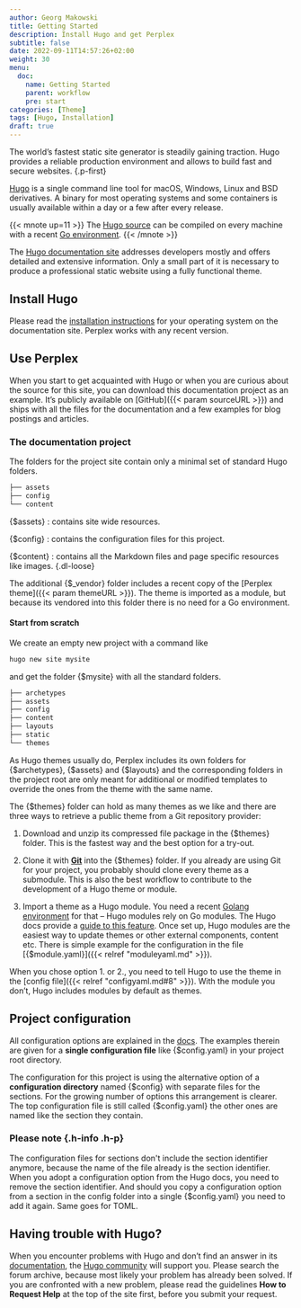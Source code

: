 ```yaml
---
author: Georg Makowski
title: Getting Started
description: Install Hugo and get Perplex
subtitle: false
date: 2022-09-11T14:57:26+02:00 
weight: 30
menu:
  doc:
    name: Getting Started
    parent: workflow
    pre: start
categories: [Theme]
tags: [Hugo, Installation]
draft: true
---
```


The world’s fastest static site generator is steadily gaining traction. Hugo provides a reliable production environment and allows to build fast and secure websites.
{.p-first} <!--more-->

[Hugo](https://gohugo.io) is a single command line tool for macOS, Windows, Linux and BSD derivatives. A binary for most operating systems and some containers is usually available within a day or a few after every release.

{{< mnote up=11 >}}
The [Hugo source](https://github.com/gohugoio/hugo) can be compiled on every machine with a recent [Go environment](https://go.dev).
{{< /mnote >}}

The [Hugo documentation site][hugodoc] addresses developers mostly and offers detailed and extensive information. Only a small part of it is necessary to produce a professional static website using a fully functional theme.

## Install Hugo

Please read the [installation instructions](https://gohugo.io/getting-started/installing/) for your operating system on the documentation site. Perplex works with any recent version.

## Use Perplex

When you start to get acquainted with Hugo or when you are curious about the source for this site, you can download this documentation project as an example. It’s publicly available on [GitHub]({{< param sourceURL >}}) and ships with all the files for the documentation and a few examples for blog postings and articles.

### The documentation project

The folders for the project site contain only a minimal set of standard Hugo folders.

```sh {.right .lh15 .hide-mobile}
├── assets
├── config
└── content
```

{$assets}
: contains site wide resources.

{$config}
: contains the configuration files for this project.

{$content}
: contains all the Markdown files and page specific resources like images.
{.dl-loose}

The additional {$\_vendor} folder includes a recent copy of the [Perplex theme]({{< param themeURL >}}). The theme is imported as a module, but because its vendored into this folder there is no need for a Go environment.

#### Start from scratch

We create an empty new project with a command like

```sh {.left}
hugo new site mysite
```

and get the folder {$mysite} with all the standard folders.

```sh {.right .lh15 .up-8}
├── archetypes
├── assets
├── config
├── content
├── layouts
├── static
└── themes
```

As Hugo themes usually do, Perplex includes its own folders for {$archetypes}, {$assets} and {$layouts} and the corresponding folders in the project root are only meant for additional or modified templates to override the ones from the theme with the same name.

The {$themes} folder can hold as many themes as we like and there are three ways to retrieve a public theme from a Git repository provider:

1. Download and unzip its compressed file package in the {$themes} folder. This is the fastest way and the best option for a try-out.

2. Clone it with [**Git**](https://git-scm.com/) into the {$themes} folder. If you already are using Git for your project, you probably should clone every theme as a submodule. This is also the best workflow to contribute to the development of a Hugo theme or module.  

3. Import a theme as a Hugo module. You need a recent [Golang environment](https://go.dev) for that – Hugo modules rely on Go modules. The Hugo docs provide a [guide to this feature](https://gohugo.io/hugo-modules). Once set up, Hugo modules are the easiest way to update themes or other external components, content etc. There is simple example for the configuration in the file [{$module.yaml}]({{< relref "moduleyaml.md" >}}).

When you chose option 1. or 2., you need to tell Hugo to use the theme in the [config file]({{< relref "configyaml.md#8" >}}). With the module you don’t, Hugo includes modules by default as themes.

## Project configuration

All configuration options are explained in the [docs](https://gohugo.io/getting-started/configuration/). The examples therein are given for a **single configuration file** like {$config.yaml} in your project root directory.

The configuration for this project is using the alternative option of a **configuration directory** named {$config} with separate files for the sections. For the growing number of options this arrangement is clearer. The top configuration file is still called {$config.yaml} the other ones are named like the section they contain.

### Please note {.h-info .h-p}

The configuration files for sections don't include the section identifier anymore, because the name of the file already is the section identifier. When you adopt a configuration option from the Hugo docs, you need to remove the section identifier. And should you copy a configuration option from a section in the config folder into a single {$config.yaml} you need to add it again. Same goes for TOML.

## Having trouble with Hugo?

When you encounter problems with Hugo and don’t find an answer in its [documentation][hugodoc], the [Hugo community](https://discourse.gohugo.io) will support you. Please search the forum archive, because most likely your problem has already been solved. If you are confronted with a new problem, please read the guidelines **How to Request Help** at the top of the site first, before you submit your request.

[hugodoc]: https://gohugo.io/documentation
